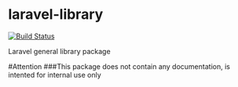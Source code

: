 laravel-library
==========================

[![Build Status](https://travis-ci.org/intrip/laravel-library.png)](https://travis-ci.org/intrip/laravel-library)

Laravel general library package

#Attention
###This package does not contain any documentation, is intented for internal use only